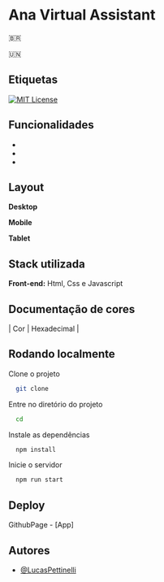 # Ana Virtual Assistant

:brazil: &nbsp;

:united_nations: &nbsp;  

## Etiquetas

[![MIT License](https://img.shields.io/badge/License-MIT-green.svg)](https://choosealicense.com/licenses/mit/)

## Funcionalidades

- 
- 
- 

## Layout
**Desktop**

**Mobile**

**Tablet**


## Stack utilizada
**Front-end:** Html, Css e Javascript

## Documentação de cores
| Cor               | Hexadecimal                                                |


## Rodando localmente

Clone o projeto

```bash
  git clone 
```

Entre no diretório do projeto

```bash
  cd 
```

Instale as dependências

```bash
  npm install
```

Inicie o servidor

```bash
  npm run start
```
## Deploy
GithubPage - [App]
## Autores

- [@LucasPettinelli](https://www.github.com/pettinelli1202)

